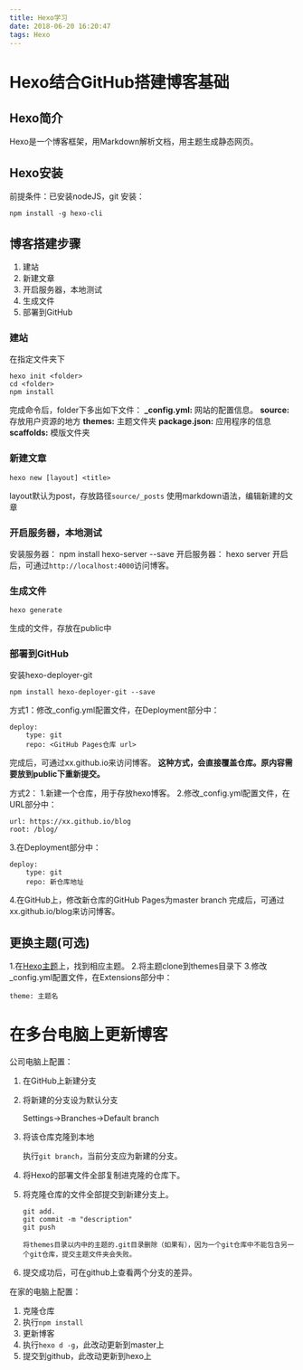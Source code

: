```yaml
---
title: Hexo学习
date: 2018-06-20 16:20:47
tags: Hexo
---
```

# Hexo结合GitHub搭建博客基础
## Hexo简介
Hexo是一个博客框架，用Markdown解析文档，用主题生成静态网页。
## Hexo安装
前提条件：已安装nodeJS，git
安装：

	npm install -g hexo-cli

## 博客搭建步骤
1. 建站
2. 新建文章
3. 开启服务器，本地测试
4. 生成文件
5. 部署到GitHub

###  建站
在指定文件夹下

```
hexo init <folder>
cd <folder>
npm install
```

完成命令后，folder下多出如下文件：
**_config.yml:** 网站的配置信息。
**source:** 存放用户资源的地方
**themes:** 主题文件夹
**package.json:** 应用程序的信息
**scaffolds:** 模版文件夹

###  新建文章

	hexo new [layout] <title>

layout默认为post，存放路径`source/_posts`
使用markdown语法，编辑新建的文章

### 开启服务器，本地测试
安装服务器：
	npm install hexo-server --save
开启服务器：
	hexo server
开启后，可通过`http://localhost:4000`访问博客。


###  生成文件

	hexo generate

生成的文件，存放在public中

###  部署到GitHub
安装hexo-deployer-git

	npm install hexo-deployer-git --save

方式1：修改_config.yml配置文件，在Deployment部分中：

	deploy:
		type: git
		repo: <GitHub Pages仓库 url>

完成后，可通过xx.github.io来访问博客。
**这种方式，会直接覆盖仓库。原内容需要放到public下重新提交。**

方式2：
1.新建一个仓库，用于存放hexo博客。
2.修改_config.yml配置文件，在URL部分中：
	
	url: https://xx.github.io/blog
	root: /blog/

3.在Deployment部分中：

	deploy:
		type: git
		repo: 新仓库地址

4.在GitHub上，修改新仓库的GitHub Pages为master branch
完成后，可通过xx.github.io/blog来访问博客。


## 更换主题(可选)
1.在[Hexo主题](https://hexo.io/themes/ "Hexo主题")上，找到相应主题。
2.将主题clone到themes目录下
3.修改_config.yml配置文件，在Extensions部分中：

	theme: 主题名

# 在多台电脑上更新博客

公司电脑上配置：

1. 在GitHub上新建分支

2. 将新建的分支设为默认分支

   Settings->Branches->Default branch

3. 将该仓库克隆到本地

   执行`git branch`，当前分支应为新建的分支。

4. 将Hexo的部署文件全部复制进克隆的仓库下。

5. 将克隆仓库的文件全部提交到新建分支上。

   ```
   git add.
   git commit -m "description"
   git push
   ```

   ```
   将themes目录以内中的主题的.git目录删除（如果有），因为一个git仓库中不能包含另一个git仓库，提交主题文件夹会失败。
   ```

6. 提交成功后，可在github上查看两个分支的差异。



在家的电脑上配置：

1. 克隆仓库
2. 执行`npm install`
3. 更新博客
4. 执行`hexo d -g`，此改动更新到master上
5. 提交到github，此改动更新到hexo上



